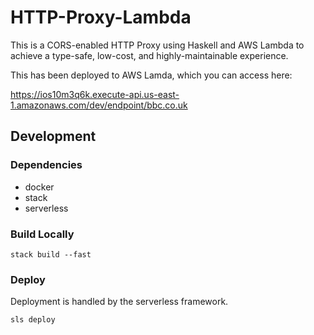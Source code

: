 # HTTP-Proxy-Lambda

This is a CORS-enabled HTTP Proxy using Haskell and AWS Lambda to achieve a type-safe, low-cost, and highly-maintainable experience. 

This has been deployed to AWS Lamda, which you can access here:

https://ios10m3q6k.execute-api.us-east-1.amazonaws.com/dev/endpoint/bbc.co.uk

## Development

### Dependencies

- docker
- stack
- serverless

### Build Locally

```
stack build --fast
```

### Deploy

Deployment is handled by the serverless framework.

```
sls deploy
```

